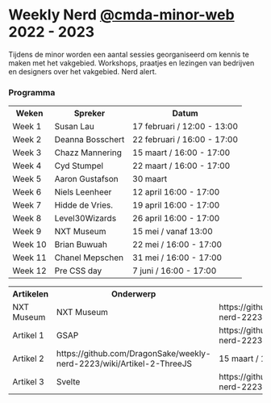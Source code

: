 # Weekly Nerd [@cmda-minor-web](https://github.com/cmda-minor-web) 2022 - 2023

Tijdens de minor worden een aantal sessies georganiseerd om kennis te maken met het vakgebied. 
Workshops, praatjes en lezingen van bedrijven en designers over het vakgebied. Nerd alert.

### Programma

<table>
    <tr>
        <th>Weken</th>
        <th>Spreker</th>
        <th>Datum</th>
    </tr>
    <tr>
        <td>Week 1</td>
        <td>Susan Lau</td>
        <td>17 februari / 12:00 - 13:00</td>
    </tr>
    <tr>
        <td>Week 2</td>
        <td>Deanna Bosschert</td>
        <td>22 februari / 16:00 - 17:00</td>
    </tr>
    <tr>
        <td>Week 3</td>
        <td>Chazz Mannering</td>
        <td>15 maart / 16:00 - 17:00</td>
    </tr>
    <tr>
        <td>Week 4</td>
        <td>Cyd Stumpel</td>
        <td>22 maart / 16:00 - 17:00</td>
    </tr>
    <tr>
        <td>Week 5</td>
        <td>Aaron Gustafson</td>
        <td>30 maart</td>
    </tr>
    <tr>
        <td>Week 6</td>
        <td>Niels Leenheer</td>
        <td>12 april 16:00 - 17:00</td>
    </tr>
    <tr>
        <td>Week 7</td>
        <td>Hidde de Vries.</td>
        <td>19 april 16:00 - 17:00</td>
    </tr>
    <tr>
        <td>Week 8</td>
        <td>Level30Wizards</td>
        <td>26 april 16:00 - 17:00</td>
    </tr>
    <tr>
        <td>Week 9</td>
        <td>NXT Museum</td>
        <td>15 mei / vanaf 13:00</td>
    </tr>
    <tr>
        <td>Week 10</td>
        <td>Brian Buwuah</td>
        <td>22 mei / 16:00 - 17:00</td>
    </tr>
    <tr>
        <td>Week 11</td>
        <td>Chanel Mepschen</td>
        <td>31 mei / 16:00 - 17:00</td>
    </tr>
    <tr>
        <td>Week 12</td>
        <td>Pre CSS day</td>
        <td>7 juni / 16:00 - 17:00</td>
    </tr>
</table>

<table>
    <tr>
        <th>Artikelen</th>
        <th>Onderwerp</th>
        <th>Link</th>
    </tr>
    <tr>
        <td>NXT Museum</td>
        <td>NXT Museum</td>
        <td>https://github.com/DragonSake/weekly-nerd-2223/wiki/NXT-Museum</td>
    </tr>
    <tr>
        <td>Artikel 1</td>
        <td>GSAP</td>
        <td>https://github.com/DragonSake/weekly-nerd-2223/wiki/Artikel-1-GSAP</td>
    </tr>
    <tr>
        <td>Artikel 2</td>
        <td>https://github.com/DragonSake/weekly-nerd-2223/wiki/Artikel-2-ThreeJS</td>
        <td>15 maart / 16:00 - 17:00</td>
    </tr>
    <tr>
        <td>Artikel 3</td>
        <td>Svelte</td>
        <td>https://github.com/DragonSake/weekly-nerd-2223/wiki/Artikel-3-Svelte</td>
    </tr>
</table>
